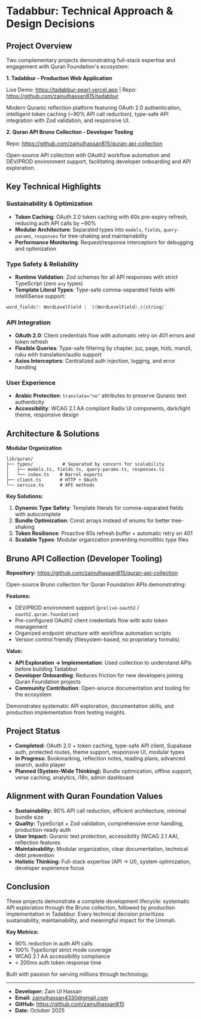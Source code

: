 # Tadabbur: Technical Approach & Design Decisions

## Project Overview

Two complementary projects demonstrating full-stack expertise and engagement with Quran Foundation's ecosystem:

**1. Tadabbur - Production Web Application**

Live Demo: https://tadabbur-pearl.vercel.app | Repo: https://github.com/zainulhassan815/tadabbur

Modern Quranic reflection platform featuring OAuth 2.0 authentication, intelligent token caching (~90% API call reduction), type-safe API integration with Zod validation, and responsive UI.

**2. Quran API Bruno Collection - Developer Tooling**

Repo: https://github.com/zainulhassan815/quran-api-collection

Open-source API collection with OAuth2 workflow automation and DEV/PROD environment support, facilitating developer onboarding and API exploration.

## Key Technical Highlights

### Sustainability & Optimization
- **Token Caching**: OAuth 2.0 token caching with 60s pre-expiry refresh, reducing auth API calls by ~90%
- **Modular Architecture**: Separated types into `models`, `fields`, `query-params`, `responses` for tree-shaking and maintainability
- **Performance Monitoring**: Request/response interceptors for debugging and optimization

### Type Safety & Reliability
- **Runtime Validation**: Zod schemas for all API responses with strict TypeScript (zero `any` types)
- **Template Literal Types**: Type-safe comma-separated fields with IntelliSense support:

```typescript
word_fields?: WordLevelField | `${WordLevelField},${string}`
```

### API Integration
- **OAuth 2.0**: Client credentials flow with automatic retry on 401 errors and token refresh
- **Flexible Queries**: Type-safe filtering by chapter, juz, page, hizb, manzil, ruku with translation/audio support
- **Axios Interceptors**: Centralized auth injection, logging, and error handling

### User Experience
- **Arabic Protection**: `translate="no"` attributes to preserve Quranic text authenticity
- **Accessibility**: WCAG 2.1 AA compliant Radix UI components, dark/light theme, responsive design

## Architecture & Solutions

**Modular Organization**
```
lib/quran/
├── types/           # Separated by concern for scalability
│   ├── models.ts, fields.ts, query-params.ts, responses.ts
│   └── index.ts    # Barrel exports
├── client.ts       # HTTP + OAuth
└── service.ts      # API methods
```

**Key Solutions:**
1. **Dynamic Type Safety**: Template literals for comma-separated fields with autocomplete
2. **Bundle Optimization**: Const arrays instead of enums for better tree-shaking
3. **Token Resilience**: Proactive 60s refresh buffer + automatic retry on 401
4. **Scalable Types**: Modular organization preventing monolithic type files

## Bruno API Collection (Developer Tooling)

**Repository:** https://github.com/zainulhassan815/quran-api-collection

Open-source Bruno collection for Quran Foundation APIs demonstrating:

**Features:**
- DEV/PROD environment support (`prelive-oauth2` / `oauth2.quran.foundation`)
- Pre-configured OAuth2 client credentials flow with auto token management
- Organized endpoint structure with workflow automation scripts
- Version control friendly (filesystem-based, no proprietary formats)

**Value:**
- **API Exploration → Implementation**: Used collection to understand APIs before building Tadabbur
- **Developer Onboarding**: Reduces friction for new developers joining Quran Foundation projects
- **Community Contribution**: Open-source documentation and tooling for the ecosystem

Demonstrates systematic API exploration, documentation skills, and production implementation from testing insights.

## Project Status

  - **Completed:** OAuth 2.0 + token caching, type-safe API client, Supabase auth, protected routes, theme support, responsive UI, modular types
  - **In Progress:** Bookmarking, reflection notes, reading plans, advanced search, audio player
  - **Planned (System-Wide Thinking):** Bundle optimization, offline support, verse caching, analytics, i18n, admin dashboard

## Alignment with Quran Foundation Values

  - **Sustainability:** 90% API call reduction, efficient architecture, minimal bundle size
  - **Quality:** TypeScript + Zod validation, comprehensive error handling, production-ready auth
  - **User Impact:** Quranic text protection, accessibility (WCAG 2.1 AA), reflection features
  - **Maintainability:** Modular organization, clear documentation, technical debt prevention
  - **Holistic Thinking:** Full-stack expertise (API → UI), system optimization, developer experience focus

## Conclusion

These projects demonstrate a complete development lifecycle: systematic API exploration through the Bruno collection, followed by production implementation in Tadabbur. Every technical decision prioritizes sustainability, maintainability, and meaningful impact for the Ummah.

**Key Metrics:**

  - 90% reduction in auth API calls
  - 100% TypeScript strict mode coverage
  - WCAG 2.1 AA accessibility compliance
  - < 200ms auth token response time

Built with passion for serving millions through technology.

---

  - **Developer:** Zain Ul Hassan
  - **Email:** zainulhassan4330@gmail.com
  - **GitHub:** https://github.com/zainulhassan815
  - **Date:** October 2025
